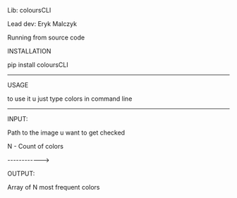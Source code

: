 Lib: coloursCLI

Lead dev: Eryk Malczyk

Running from source code

INSTALLATION

pip install coloursCLI

----------------------------

USAGE

to use it u just type colors in command line

----------------------------------------
INPUT:

Path to the image u want to get checked

N - Count of colors 

------------>

OUTPUT:

Array of N most frequent colors